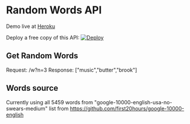 # Random Words API

Demo live at [Heroku](https://random-words-api.herokuapp.com/)

Deploy a free copy of this API: 
[![Deploy](https://www.herokucdn.com/deploy/button.svg)](https://heroku.com/deploy)

## Get Random Words

Request: /w?n=3
Response: ["music","butter","brook"]

## Words source

Currently using all 5459 words from "google-10000-english-usa-no-swears-medium" list from https://github.com/first20hours/google-10000-english
